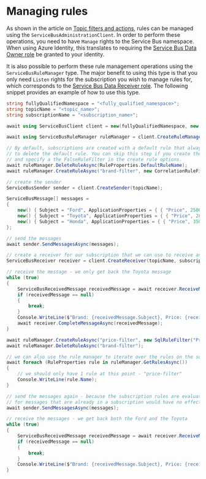 # Managing rules

As shown in the article on [Topic filters and actions](https://learn.microsoft.com/azure/service-bus-messaging/topic-filters), rules can be managed using the `ServiceBusAdministrationClient`. In order to perform these operations, you need to have `Manage` rights to the Service Bus namespace. When using Azure Identity, this translates to requiring the [Service Bus Data Owner role](https://learn.microsoft.com/azure/role-based-access-control/built-in-roles#azure-service-bus-data-owner) be granted to your identity.

It is also possible to perform these rule management operations using the `ServiceBusRuleManager` type. The major benefit to using this type is that you only need `Listen` rights for the subscription you wish to manage rules for, which corresponds to the [Service Bus Data Receiver role](https://learn.microsoft.com/azure/role-based-access-control/built-in-roles#azure-service-bus-data-receiver). The following snippet provides an example of how to use this type.

```C# Snippet:ServiceBusManageRules
string fullyQualifiedNamespace = "<fully_qualified_namespace>";
string topicName = "<topic_name>";
string subscriptionName = "<subscription_name>";

await using ServiceBusClient client = new(fullyQualifiedNamespace, new DefaultAzureCredential());

await using ServiceBusRuleManager ruleManager = client.CreateRuleManager(topicName, subscriptionName);

// By default, subscriptions are created with a default rule that always evaluates to True. In order to filter, we need
// to delete the default rule. You can skip this step if you create the subscription with the ServiceBusAdministrationClient,
// and specify a the FalseRuleFilter in the create rule options.
await ruleManager.DeleteRuleAsync(RuleProperties.DefaultRuleName);
await ruleManager.CreateRuleAsync("brand-filter", new CorrelationRuleFilter { Subject = "Toyota" });

// create the sender
ServiceBusSender sender = client.CreateSender(topicName);

ServiceBusMessage[] messages =
{
    new() { Subject = "Ford", ApplicationProperties = { { "Price", 25000 } } },
    new() { Subject = "Toyota", ApplicationProperties = { { "Price", 28000 } } },
    new() { Subject = "Honda", ApplicationProperties = { { "Price", 35000 } } }
};

// send the messages
await sender.SendMessagesAsync(messages);

// create a receiver for our subscription that we can use to receive and settle the message
ServiceBusReceiver receiver = client.CreateReceiver(topicName, subscriptionName);

// receive the message - we only get back the Toyota message
while (true)
{
    ServiceBusReceivedMessage receivedMessage = await receiver.ReceiveMessageAsync(TimeSpan.FromSeconds(5));
    if (receivedMessage == null)
    {
        break;
    }
    Console.WriteLine($"Brand: {receivedMessage.Subject}, Price: {receivedMessage.ApplicationProperties["Price"]}");
    await receiver.CompleteMessageAsync(receivedMessage);
}

await ruleManager.CreateRuleAsync("price-filter", new SqlRuleFilter("Price < 30000"));
await ruleManager.DeleteRuleAsync("brand-filter");

// we can also use the rule manager to iterate over the rules on the subscription.
await foreach (RuleProperties rule in ruleManager.GetRulesAsync())
{
    // we should only have 1 rule at this point - "price-filter"
    Console.WriteLine(rule.Name);
}

// send the messages again - because the subscription rules are evaluated when the messages are first enqueued, adding rules
// for messages that are already in a subscription would have no effect.
await sender.SendMessagesAsync(messages);

// receive the messages - we get back both the Ford and the Toyota
while (true)
{
    ServiceBusReceivedMessage receivedMessage = await receiver.ReceiveMessageAsync(TimeSpan.FromSeconds(5));
    if (receivedMessage == null)
    {
        break;
    }
    Console.WriteLine($"Brand: {receivedMessage.Subject}, Price: {receivedMessage.ApplicationProperties["Price"]}");
}
```
